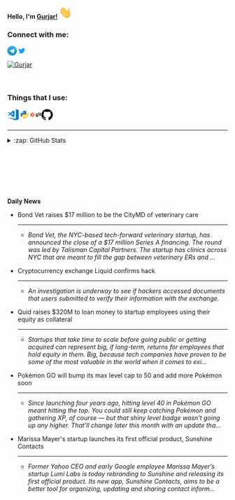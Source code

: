 #### Hello, I'm [Gurjar!](https://GurjarKing.github.io) <img src="https://raw.githubusercontent.com/ABSphreak/ABSphreak/master/gifs/Hi.gif" width="30px"></h2>


### Connect with me:

[<img align="left" alt="Gurjar | Telegram" width="22px" src="https://raw.githubusercontent.com/github/explore/80688e429a7d4ef2fca1e82350fe8e3517d3494d/topics/telegram/telegram.png" />][Telegram]
[<img align="left" alt="Gurjar | Twitter" width="22px" src="https://raw.githubusercontent.com/github/explore/80688e429a7d4ef2fca1e82350fe8e3517d3494d/topics/twitter/twitter.png" />][Twitter]
<br >
<br >
<a href="https://github.com/GurjarKing"><img src="https://komarev.com/ghpvc/?username=GurjarKing" alt="Gurjar" /></a> <br />
<br />
<br />
<!-- <br >

![](https://visitor-badge.glitch.me/badge?page_id=GurjarKing)

<br /> -->

### Things that I use:

[<img align="left" alt="Visual Studio Code" width="26px" src="https://raw.githubusercontent.com/github/explore/80688e429a7d4ef2fca1e82350fe8e3517d3494d/topics/visual-studio-code/visual-studio-code.png" />][VSCode]
[<img align="left" alt="Python" width="26px" src="https://raw.githubusercontent.com/github/explore/80688e429a7d4ef2fca1e82350fe8e3517d3494d/topics/python/python.png" />][Python]
[<img align="left" alt="Git" width="26px" src="https://raw.githubusercontent.com/github/explore/80688e429a7d4ef2fca1e82350fe8e3517d3494d/topics/git/git.png" />][Git]
[<img align="left" alt="GitHub" width="26px" src="https://raw.githubusercontent.com/github/explore/78df643247d429f6cc873026c0622819ad797942/topics/github/github.png" />][Github]

<br />
<br />

---
<details>
  <summary>:zap: GitHub Stats</summary>

<img align="left" alt="Gurjar's Github Stats" src="https://github-readme-stats.vercel.app/api?username=GurjarKing&show_icons=true&hide_border=true&count_private=true&include_all_commit=true&theme=algolia" />

</details>

<!-- ### 🔔 My latest tweet
<a href="https://twitter.com/Gurjar_King43" target="_blank">
	<img src="https://github.com/GurjarKing/GurjarKing/raw/master/tweet.png" width="70%" align="center" alt="Click to view on Twitter" title="My latest tweet, as an image"/>
</a> -->
<br>

<pre>

</pre>

<!-- **Quote of the hour:**

{qoth}

~ {qoth_author}
<pre>

</pre> -->
<br>
<pre>


</pre>
<strong>Daily News</strong>
  
  - Bond Vet raises $17 million to be the CityMD of veterinary care
     <hr/>
     
      - *Bond Vet, the NYC-based tech-forward veterinary startup, has announced the close of a $17 million Series A financing. The round was led by Talisman Capital Partners. The startup has clinics across NYC that are meant to fill the gap between veterinary ERs and …*
     
  - Cryptocurrency exchange Liquid confirms hack
      <hr/>
      
      - *An investigation is underway to see if hackers accessed documents that users submitted to verify their information with the exchange.*
      
  - Quid raises $320M to loan money to startup employees using their equity as collateral
      <hr/>
      
      - *Startups that take time to scale before going public or getting acquired can represent big, if long-term, returns for employees that hold equity in them. Big, because tech companies have proven to be some of the most valuable in the world when it comes to exi…*
      
  - Pokémon GO will bump its max level cap to 50 and add more Pokémon soon
      <hr/>
      
      - *Since launching four years ago, hitting level 40 in Pokémon GO meant hitting the top. You could still keep catching Pokémon and gathering XP, of course — but that shiny level badge wasn’t going up any higher. That’ll change later this month with an update tha…*
       
  - Marissa Mayer's startup launches its first official product, Sunshine Contacts
      <hr/>
       
       - *Former Yahoo CEO and early Google employee Marissa Mayer’s startup Lumi Labs is today rebranding to Sunshine and releasing its first official product. Its new app, Sunshine Contacts, aims to be a better tool for organizing, updating and sharing contact inform…*
      

<br />

[VSCode]: https://code.visualstudio.com/
[Python]: https://www.python.org/
[Git]: https://git-scm.com/
[Github]: https://github.com/
[Telegram]: https://t.me/Gurjar_King/
[Twitter]: https://twitter.com/Gurjar_King43/
